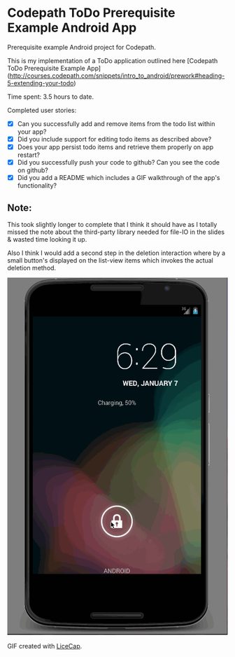 # Codepath ToDo Prerequisite Example Android App
Prerequisite example Android project for Codepath. 

This is my implementation of a ToDo application outlined here [Codepath ToDo Prerequisite Example App] (http://courses.codepath.com/snippets/intro_to_android/prework#heading-5-extending-your-todo)

Time spent: 3.5 hours to date.

Completed user stories:

* [x] Can you successfully add and remove items from the todo list within your app?
* [x] Did you include support for editing todo items as described above?
* [x] Does your app persist todo items and retrieve them properly on app restart?
* [x] Did you successfully push your code to github? Can you see the code on github?
* [x] Did you add a README which includes a GIF walkthrough of the app's functionality?

Note:
-----
This took slightly longer to complete that I think it should have as I totally missed the note about the third-party library needed for file-IO in the slides & wasted time looking it up.

Also I think I would add a second step in the deletion interaction where by a small button's displayed on the list-view items which invokes the actual deletion method.


![Video Walkthrough](https://raw.githubusercontent.com/ash-edmodo/codepath-todo-example/master/walkthrough.gif)

GIF created with [LiceCap](http://www.cockos.com/licecap/).